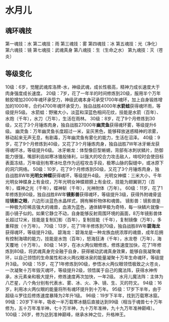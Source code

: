 # 水月儿

## 魂环魂技

第一魂技：水
第二魂技：雨
第三魂技：雾
第四魂技：冰
第五魂技：光（净化）
第六魂技：镜
第七魂技：武魂真身
第八魂技：生（生命之水）
第九魂技：灭（苍炎）

## 等级变化

10级：6岁，觉醒武魂库洛牌-水，神级武魂，成长性极高，精神力成长速度大于肉身强度成长速度。
20级：7岁，花了一年半的时间修炼到20级，服用半个万年鲸胶增加2000年魂环承受力，神级武魂本身可承受1700年魂环，加上自身锻炼增加的1000年，合约4700年魂环承受力，独自战胜4000年**水箭蛙**获得魂环雨，等级提升5级。
    水箭蛙：野猪大小，淡蓝和深蓝色相间花纹，技能是水箭（百年）、水炮（千年），水刀（万年），生活在雨林。
30级：8岁，花了9个月修炼到30级，又花了3个月锤炼肉身，独自战胜27000年**幽灵鱼**获得魂环雾，等级提升6级。
    幽灵鱼：万年幽灵鱼长度超过一米，呈灰黑色，能够释放迷惑精神的浓雾，移动起来无声无息，有剧毒，万年幽灵鱼有雾化的能力，生活在沼泽。
40级：9岁，花了9个月修炼到40级，又花了3个月锤炼肉身，独自战胜7W年冰牙蜥龙获得魂环冰，等级提升6级。
    冰牙蜥龙：体型像巨型蜥蜴，背部有冰刺状鳞片，防御能力很强，嘴部利齿如寒冰锥般锋利，以强大的咬合力攻击敌人，啃咬时会使目标表面冻结，万年级别有寒冰吐息作为远程攻击手段，极寒山脉的裂缝中，或冰原下的洞穴网络。
50级：10岁，花了9个月修炼到50级，又花了3个月锤炼肉身，独自战胜8W年**光明女神蝶**获得魂环，等级提升4级。
    光明女神蝶：三米大小，千年光明女神蝶身上有金纹，万年光明女神蝶翅膀上有金纹，技能为翅翼铡刀（百年），蝶神之光（千年），蝶神斩（千年），光神附体（万年）。
60级：11岁，花了1年修炼到60级，独自战胜8W年**镜影兽**获得魂环，等级提升3级，获得外附魂骨竖瞳**镜影之眼**，六边形淡蓝色水晶样式，拥有解析物体和魂兽。
    镜影兽：镜影兽是一种极为珍稀且强大的魂兽，血液为蓝色，通体鳞甲极为奇特，每一块鳞片就像一面小镜子似的。如果它静立不动，自身能够反射周围环境的画面，8万年镜影兽体长超过12米，技能是复制幻影（百年），复制技能（千年），复制镜像（万年），多重释放（十万年）。
70级：13岁，花了1年半修炼到70级，独自战胜8W年**碧海龙**获得魂环，等级提升2级。
    碧海龙：碧海龙是一种龙族血统浓厚的魂兽，成年后拥有控制海啸的能力，技能是水饱（百年），怒海狂涛（千年），水龙卷（万年），海天覆地（十万年）。
80级：14岁，在冰火两仪眼修炼，修炼速度加快，花了1年修炼到80级，将武魂真身完全融于自身，获得被动武魂真身效果，能够自我凝聚魂环，以自己领悟的生命属性和冰火两仪眼冰泉的能量凝聚十万年生命魂环，等级提升3级。
90级：15岁，花了1年修炼到90级，参悟冰火两仪眼领悟极致之火苍炎，一次凝聚十万年毁灭魂环，等级提升2级，领悟属于自己的魔法阵，获得水神传承，水元素亲和极大提升，修炼速度再次加快，一年2级。
    水月儿魔法阵：主体为八芒星，八个角分别有代表水、雾、冰、火、净、镜、生、灭的符文。
94级：16岁，利用冰火两仪眼的能量将所有魂环提升到十万年。
95级：17岁下半年，由于超级斗罗往后修炼速度暴降为2年升1级。
96级：19岁下半年，找到万载寒冰窟。
99级：20岁下半年，吸收一半万载寒冰髓后直接达到99级（相当于魂兽七十万年修为，五十万年准半神，七十万半神，九十万年准神，九十九万年准神巅峰）。
100级：26岁，修为达到准神巅峰，继承水神之位，升格神王。
